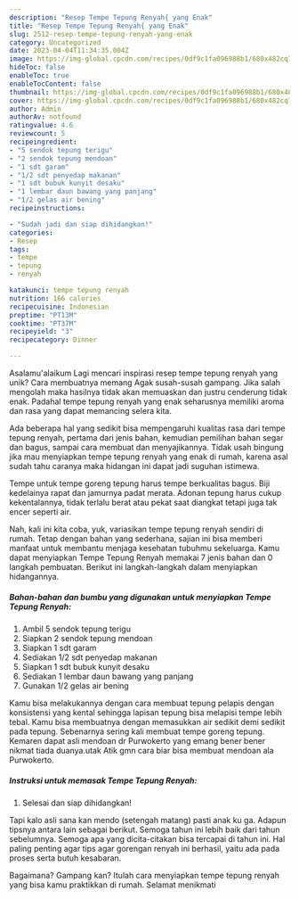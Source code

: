 ```yaml
---
description: "Resep Tempe Tepung Renyah{ yang Enak"
title: "Resep Tempe Tepung Renyah{ yang Enak"
slug: 2512-resep-tempe-tepung-renyah-yang-enak
category: Uncategorized
date: 2023-04-04T11:34:35.004Z
image: https://img-global.cpcdn.com/recipes/0df9c1fa096988b1/680x482cq70/tempe-tepung-renyah-foto-resep-utama.jpg
hideToc: false
enableToc: true
enableTocContent: false
thumbnail: https://img-global.cpcdn.com/recipes/0df9c1fa096988b1/680x482cq70/tempe-tepung-renyah-foto-resep-utama.jpg
cover: https://img-global.cpcdn.com/recipes/0df9c1fa096988b1/680x482cq70/tempe-tepung-renyah-foto-resep-utama.jpg
author: Admin
authorAv: notfound
ratingvalue: 4.6
reviewcount: 5
recipeingredient:
- "5 sendok tepung terigu"
- "2 sendok tepung mendoan"
- "1 sdt garam"
- "1/2 sdt penyedap makanan"
- "1 sdt bubuk kunyit desaku"
- "1 lembar daun bawang yang panjang"
- "1/2 gelas air bening"
recipeinstructions:

- "Sudah jadi dan siap dihidangkan!"
categories:
- Resep
tags:
- tempe
- tepung
- renyah

katakunci: tempe tepung renyah 
nutrition: 166 calories
recipecuisine: Indonesian
preptime: "PT13M"
cooktime: "PT37M"
recipeyield: "3"
recipecategory: Dinner

---
```



Asalamu'alaikum Lagi mencari inspirasi resep tempe tepung renyah yang unik? Cara membuatnya memang Agak susah-susah gampang. Jika salah mengolah maka hasilnya tidak akan memuaskan dan justru cenderung tidak enak. Padahal tempe tepung renyah yang enak seharusnya memiliki aroma dan rasa yang dapat memancing selera kita.


Ada beberapa hal yang sedikit bisa mempengaruhi kualitas rasa dari tempe tepung renyah, pertama dari jenis bahan, kemudian pemilihan bahan segar dan bagus, sampai cara membuat dan menyajikannya. Tidak usah bingung jika mau menyiapkan tempe tepung renyah yang enak di rumah, karena asal sudah tahu caranya maka hidangan ini dapat jadi suguhan istimewa.

Tempe untuk tempe goreng tepung harus tempe berkualitas bagus. Biji kedelainya rapat dan jamurnya padat merata. Adonan tepung harus cukup kekentalannya, tidak terlalu berat atau pekat saat diangkat tetapi juga tak encer seperti air.


Nah, kali ini kita coba, yuk, variasikan tempe tepung renyah sendiri di rumah. Tetap dengan bahan yang sederhana, sajian ini bisa memberi manfaat untuk membantu menjaga kesehatan tubuhmu sekeluarga. Kamu dapat menyiapkan Tempe Tepung Renyah memakai 7 jenis bahan dan 0 langkah pembuatan. Berikut ini langkah-langkah dalam menyiapkan hidangannya.

<!--inarticleads1-->

##### Bahan-bahan dan bumbu yang digunakan untuk menyiapkan Tempe Tepung Renyah:

1. Ambil 5 sendok tepung terigu
1. Siapkan 2 sendok tepung mendoan
1. Siapkan 1 sdt garam
1. Sediakan 1/2 sdt penyedap makanan
1. Siapkan 1 sdt bubuk kunyit desaku
1. Sediakan 1 lembar daun bawang yang panjang
1. Gunakan 1/2 gelas air bening


Kamu bisa melakukannya dengan cara membuat tepung pelapis dengan konsistensi yang kental sehingga lapisan tepung bisa melapisi tempe lebih tebal. Kamu bisa membuatnya dengan memasukkan air sedikit demi sedikit pada tepung. Sebenarnya sering kali membuat tempe goreng tepung. Kemaren dapat asli mendoan dr Purwokerto yang emang bener bener nikmat tiada duanya.utak Atik gmn cara biar bisa membuat mendoan ala Purwokerto. 

<!--inarticleads2-->

##### Instruksi untuk memasak Tempe Tepung Renyah:


1. Selesai dan siap dihidangkan!

Tapi kalo asli sana kan mendo (setengah matang) pasti anak ku ga. Adapun tipsnya antara lain sebagai berikut. Semoga tahun ini lebih baik dari tahun sebelumnya. Semoga apa yang dicita-citakan bisa tercapai di tahun ini. Hal paling penting agar tips agar gorengan renyah ini berhasil, yaitu ada pada proses serta butuh kesabaran. 

Bagaimana? Gampang kan? Itulah cara menyiapkan tempe tepung renyah yang bisa kamu praktikkan di rumah. Selamat menikmati
